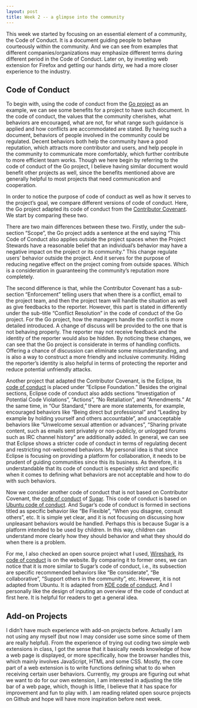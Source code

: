 ```yaml
---
layout: post
title: Week 2 -- a glimpse into the community
---
```


This week we started by focusing on an essential element of a community, the Code of Conduct. It is a document guiding people to behave courteously within the community. And we can see from examples that different companies/organizations may emphasize different terms during different period in the Code of Conduct. Later on, by investing web extension for Firefox and getting our hands dirty, we had a more closer experience to the industry.

<!--more-->

## Code of Conduct

To begin with, using the code of conduct from the [Go project](https://go.dev/conduct) as an example, we can see some benefits for a project to have such document. In the code of conduct, the values that the community cherishes, what behaviors are encouraged, what are not, for what range such guidance is applied and how conflicts are accommodated are stated. By having such a document, behaviors of people involved in the community could be regulated. Decent behaviors both help the community have a good reputation, which attracts more contributor and users, and help people in the community to communicate more comfortably, which further contribute to more efficient team works. Though we here begin by referring to the code of conduct of the Go project, I believe having similar document would benefit other projects as well, since the benefits mentioned above are generally helpful to most projects that need communication and cooperation.

In order to notice the purpose of code of conduct as well as how it serves to the project’s goal, we compare different versions of code of conduct. Here, the Go project adapted its code of conduct from the [Contributor Covenant](https://www.contributor-covenant.org/version/1/4/code-of-conduct/). We start by comparing these two. 

There are two main differences between these two. Firstly, under the sub-section “Scope”, the Go project adds a sentence at the end saying “This Code of Conduct also applies outside the project spaces when the Project Stewards have a reasonable belief that an individual’s behavior may have a negative impact on the project or its community.” This change regulate users’ behavior outside the project. And it serves for the purpose of reducing negative effect on the project coming from outside spaces. Which is a consideration in guaranteeing the community’s reputation more completely.

The second difference is that, while the Contributor Covenant has a sub-section “Enforcement” telling users that when there is a conflict, email to the project team, and then the project team will handle the situation as well as give feedbacks to the reporter. However, this part is stated in differently under the sub-title “Conflict Resolution” in the code of conduct of the Go project. For the Go project, how the managers handle the conflict is more detailed introduced. A change of discuss will be provided to the one that is not behaving properly. The reporter may not receive feedback and the identity of the reporter would also be hidden. By noticing these changes, we can see that the Go project is considerate in terms of handling conflicts. Offering a chance of discussion can eliminate some misunderstanding, and is also a way to construct a more friendly and inclusive community. Hiding the reporter’s identity is also helpful in terms of protecting the reporter and reduce potential unfriendly attacks.

Another project that adapted the Contributor Covenant, is the Eclipse, its [code of conduct](https://www.eclipse.org/org/documents/Community_Code_of_Conduct.php) is placed under “Eclipse Foundation.” Besides the original sections, Eclipse code of conduct also adds sections “Investigation of Potential Code Violations”, “Actions”, “No Retaliation”, and “Amendments.” At the same time, in “Our Standard,” there are more statements, for example, encouraged behaviors like “Being direct but professional” and “Leading by example by holding yourself and others accountable”, and unacceptable behaviors like “Unwelcome sexual attention or advances”, “Sharing private content, such as emails sent privately or non-publicly, or unlogged forums such as IRC channel history” are additionally added. In general, we can see that Eclipse shows a stricter code of conduct in terms of regulating decent and restricting not-welcomed behaviors. My personal idea is that since Eclipse is focusing on providing a platform for collaboration, it needs to be prudent of guiding communities since this its business. As therefore, it is understandable that its code of conduct is especially strict and specific when it comes to defining what behaviors are not acceptable and how to do with such behaviors.

Now we consider another code of conduct that is not based on Contributor Covenant, the [code of conduct](https://wiki.sugarlabs.org/go/Sugar_Labs/Legal/Code_of_Conduct) of [Sugar](https://www.sugarlabs.org/). This code of conduct is based on [Ubuntu code of conduct](https://ubuntu.com/community/governance/code-of-conduct). And Sugar’s code of conduct is formed in sections titled as specific behavior like “Be Flexible”, “When you disagree, consult others”, etc. It is simple yet clear, and it is not focusing on discussing how unpleasant behaviors would be handled. Perhaps this is because Sugar is a platform intended to be used by children. In this way, children can understand more clearly how they should behavior and what they should do when there is a problem. 

For me, I also checked an open source project what I used, [Wireshark](https://www.wireshark.org/), its [code of conduct](https://www.wireshark.org/code-of-conduct.html) is on the website. By comparing it to former ones, we can notice that it is more similar to Sugar’s code of conduct, i.e., its subsection are specific recommended behaviors like “Be considerate”, “Be collaborative”, “Support others in the community”, etc. However, it is not adapted from Ubuntu. It is adapted from [KDE code of conduct](https://kde.org/code-of-conduct/). And I personally like the design of inputing an overview of the code of conduct at first here. It is helpful for readers to get a general idea. 

## Add-on Projects

I didn’t have much experience with add-on projects before. Actually I am not using any myself (but now I may consider use some since some of them are really helpful). From the experience of trying out coding two simple web extensions in class, I got the sense that it basically needs knowledge of how a web page is displayed, or more specifically, how the browser handles this, which mainly involves JavaScript, HTML and some CSS. Mostly, the core part of a web extension is to write functions defining what to do when receiving certain user behaviors. Currently, my groups are figuring out what we want to do for our own extension, I am interested in adjusting the title bar of a web page, which, though is little, I believe that it has space for improvement and fun to play with. I am reading related open source projects on Github and hope will have more inspiration before next week. 


